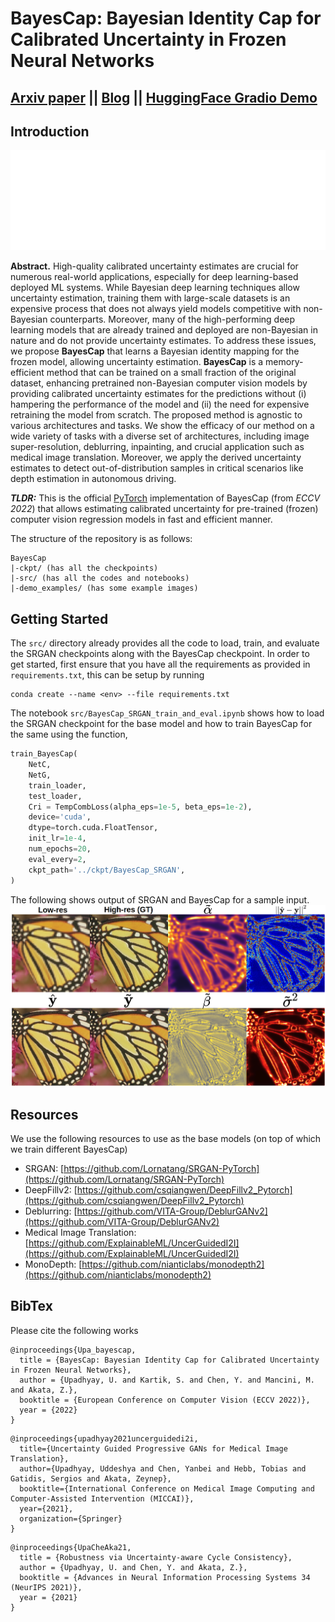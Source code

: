 # BayesCap: Bayesian Identity Cap for Calibrated Uncertainty in Frozen Neural Networks
## [Arxiv paper]() || [Blog]() || [HuggingFace Gradio Demo]()

## Introduction
![BayesCap teaser](./figs/BayesCap.gif)

**Abstract.** High-quality calibrated uncertainty estimates are crucial for numerous real-world applications, especially for deep learning-based deployed ML systems. While Bayesian deep learning techniques allow uncertainty estimation, training them with large-scale datasets is an expensive process that does not always yield models competitive with non-Bayesian counterparts. Moreover, many of the high-performing deep learning models that are already trained and deployed are non-Bayesian in nature and do not provide uncertainty estimates. 
To address these issues, we propose **BayesCap** that learns a Bayesian identity mapping for the frozen model, allowing uncertainty estimation. **BayesCap** is a memory-efficient method that can be trained on a small fraction of the original dataset, enhancing pretrained non-Bayesian computer vision models by providing calibrated uncertainty estimates for the predictions without (i) hampering the performance of the model and (ii) the need for expensive retraining the model from scratch. The proposed method is agnostic to various architectures and tasks. We show the efficacy of our method on a wide variety of tasks with a diverse set of architectures, including image super-resolution, deblurring, inpainting, and crucial application such as medical image translation. Moreover, 
we apply the derived uncertainty estimates to detect out-of-distribution samples in critical scenarios like depth estimation in autonomous driving.


***TLDR:*** This is the official [PyTorch](https://pytorch.org/) implementation of BayesCap (from *ECCV 2022*) that allows estimating calibrated uncertainty for pre-trained (frozen) computer vision regression models in fast and efficient manner.

The structure of the repository is as follows:
```
BayesCap
|-ckpt/ (has all the checkpoints)
|-src/ (has all the codes and notebooks)
|-demo_examples/ (has some example images)
```

## Getting Started

The `src/` directory already provides all the code to load, train, and evaluate the SRGAN checkpoints along with the BayesCap checkpoint. In order to get started, first ensure that you have all the requirements as provided in `requirements.txt`, this can be setup by running
```
conda create --name <env> --file requirements.txt
```

The notebook `src/BayesCap_SRGAN_train_and_eval.ipynb` shows how to load the SRGAN checkpoint for the base model and how to train BayesCap for the same using the function,
```python
train_BayesCap(
	NetC,
	NetG,
	train_loader,
	test_loader,
	Cri = TempCombLoss(alpha_eps=1e-5, beta_eps=1e-2),
	device='cuda',
	dtype=torch.cuda.FloatTensor,
	init_lr=1e-4,
	num_epochs=20,
	eval_every=2,
	ckpt_path='../ckpt/BayesCap_SRGAN',
)
```

The following shows output of SRGAN and BayesCap for a sample input.
![butterfly_srgan_bayescap](./figs/srgan_bayescap_buttefly.png)

## Resources

We use the following resources to use as the base models (on top of which we train different BayesCap)

- SRGAN: [https://github.com/Lornatang/SRGAN-PyTorch](https://github.com/Lornatang/SRGAN-PyTorch)
- DeepFillv2: [https://github.com/csqiangwen/DeepFillv2_Pytorch](https://github.com/csqiangwen/DeepFillv2_Pytorch)
- Deblurring: [https://github.com/VITA-Group/DeblurGANv2](https://github.com/VITA-Group/DeblurGANv2)
- Medical Image Translation: [https://github.com/ExplainableML/UncerGuidedI2I](https://github.com/ExplainableML/UncerGuidedI2I) 
- MonoDepth: [https://github.com/nianticlabs/monodepth2](https://github.com/nianticlabs/monodepth2)

## BibTex

Please cite the following works 

```
@inproceedings{Upa_bayescap,
  title = {BayesCap: Bayesian Identity Cap for Calibrated Uncertainty in Frozen Neural Networks},
  author = {Upadhyay, U. and Kartik, S. and Chen, Y. and Mancini, M. and Akata, Z.},
  booktitle = {European Conference on Computer Vision (ECCV 2022)},
  year = {2022}
}
```

```
@inproceedings{upadhyay2021uncerguidedi2i,
  title={Uncertainty Guided Progressive GANs for Medical Image Translation},
  author={Upadhyay, Uddeshya and Chen, Yanbei and Hebb, Tobias and Gatidis, Sergios and Akata, Zeynep},
  booktitle={International Conference on Medical Image Computing and Computer-Assisted Intervention (MICCAI)},
  year={2021},
  organization={Springer}
}
```

```
@inproceedings{UpaCheAka21,
  title = {Robustness via Uncertainty-aware Cycle Consistency},
  author = {Upadhyay, U. and Chen, Y. and Akata, Z.},
  booktitle = {Advances in Neural Information Processing Systems 34 (NeurIPS 2021)},
  year = {2021}
}
```


